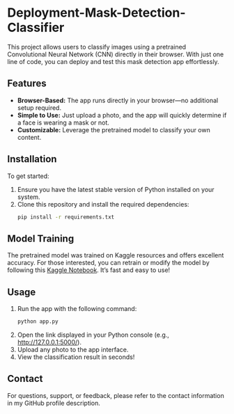 # Deployment-Mask-Detection-Classifier

This project allows users to classify images using a pretrained Convolutional Neural Network (CNN) directly in their browser. With just one line of code, you can deploy and test this mask detection app effortlessly.

## Features
- **Browser-Based:** The app runs directly in your browser—no additional setup required.
- **Simple to Use:** Just upload a photo, and the app will quickly determine if a face is wearing a mask or not.
- **Customizable:** Leverage the pretrained model to classify your own content.

## Installation
To get started:
1. Ensure you have the latest stable version of Python installed on your system.
2. Clone this repository and install the required dependencies:
   ```bash
   pip install -r requirements.txt

## Model Training
The pretrained model was trained on Kaggle resources and offers excellent accuracy. For those interested, you can retrain or modify the model by following this [Kaggle Notebook](https://www.kaggle.com/code/nikitaglazunov/face-mask-classification-task-with-best-accuracy). It’s fast and easy to use!

## Usage
1. Run the app with the following command:
   ```bash
   python app.py
2. Open the link displayed in your Python console (e.g., http://127.0.0.1:5000/).
3. Upload any photo to the app interface.
4. View the classification result in seconds!

## Contact
For questions, support, or feedback, please refer to the contact information in my GitHub profile description.
